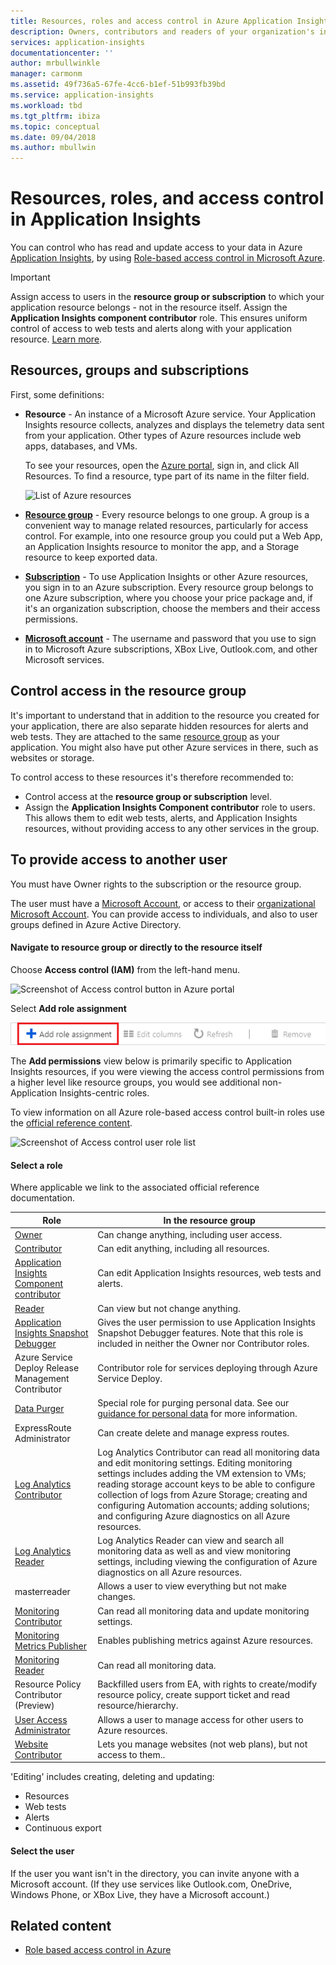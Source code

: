 ```yaml
---
title: Resources, roles and access control in Azure Application Insights | Microsoft Docs
description: Owners, contributors and readers of your organization's insights.
services: application-insights
documentationcenter: ''
author: mrbullwinkle
manager: carmonm
ms.assetid: 49f736a5-67fe-4cc6-b1ef-51b993fb39bd
ms.service: application-insights
ms.workload: tbd
ms.tgt_pltfrm: ibiza
ms.topic: conceptual
ms.date: 09/04/2018
ms.author: mbullwin
---
```

# Resources, roles, and access control in Application Insights

You can control who has read and update access to your data in Azure [Application Insights][start], by using [Role-based access control in Microsoft Azure](../role-based-access-control/role-assignments-portal.md).

> [!IMPORTANT]
> Assign access to users in the **resource group or subscription** to which your application resource belongs - not in the resource itself. Assign the **Application Insights component contributor** role. This ensures uniform control of access to web tests and alerts along with your application resource. [Learn more](#access).

## Resources, groups and subscriptions

First, some definitions:

* **Resource** - An instance of a Microsoft Azure service. Your Application Insights resource collects, analyzes and displays the telemetry data sent from your application.  Other types of Azure resources include web apps, databases, and VMs.
  
    To see your resources, open the [Azure portal][portal], sign in, and click All Resources. To find a resource, type part of its name in the filter field.
  
    ![List of Azure resources](./media/app-insights-resources-roles-access-control/10-browse.png)

<a name="resource-group"></a>

* [**Resource group**][group] - Every resource belongs to one group. A group is a convenient way to manage related resources, particularly for access control. For example, into one resource group you could put a Web App, an Application Insights resource to monitor the app, and a Storage resource to keep exported data.

* [**Subscription**](https://portal.azure.com) - To use Application Insights or other Azure resources, you sign in to an Azure subscription. Every resource group belongs to one Azure subscription, where you choose your price package and, if it's an organization subscription, choose the members and their access permissions.
* [**Microsoft account**][account] - The username and password that you use to sign in to Microsoft Azure subscriptions, XBox Live, Outlook.com, and other Microsoft services.

## <a name="access"></a> Control access in the resource group

It's important to understand that in addition to the resource you created for your application, there are also separate hidden resources for alerts and web tests. They are attached to the same [resource group](#resource-group) as your application. You might also have put other Azure services in there, such as websites or storage.

To control access to these resources it's therefore recommended to:

* Control access at the **resource group or subscription** level.
* Assign the **Application Insights Component contributor** role to users. This allows them to edit web tests, alerts, and Application Insights resources, without providing access to any other services in the group.

## To provide access to another user

You must have Owner rights to the subscription or the resource group.

The user must have a [Microsoft Account][account], or access to their [organizational Microsoft Account](../active-directory/fundamentals/sign-up-organization.md). You can provide access to individuals, and also to user groups defined in Azure Active Directory.

#### Navigate to resource group or directly to the resource itself

Choose **Access control (IAM)** from the left-hand menu.

![Screenshot of Access control button in Azure portal](./media/app-insights-resources-roles-access-control/0001-access-control.png)

Select **Add role assignment**

![Screenshot of Access control menu with add button highlighted in red](./media/app-insights-resources-roles-access-control/0002-add.png)

The **Add permissions** view below is primarily specific to Application Insights resources, if you were viewing the access control permissions from a higher level like resource groups, you would see additional non-Application Insights-centric roles.

To view information on all Azure role-based access control built-in roles use the [official reference content](https://docs.microsoft.com/azure/role-based-access-control/built-in-roles).

![Screenshot of Access control user role list](./media/app-insights-resources-roles-access-control/0003-user-roles.png)

#### Select a role

Where applicable we link to the associated official reference documentation.

| Role | In the resource group |
| --- | --- |
| [Owner](https://docs.microsoft.com/azure/role-based-access-control/built-in-roles#owner) |Can change anything, including user access. |
| [Contributor](https://docs.microsoft.com/azure/role-based-access-control/built-in-roles#contributor) |Can edit anything, including all resources. |
| [Application Insights Component contributor](https://docs.microsoft.com/azure/role-based-access-control/built-in-roles#application-insights-component-contributor) |Can edit Application Insights resources, web tests and alerts. |
| [Reader](https://docs.microsoft.com/azure/role-based-access-control/built-in-roles#reader) |Can view but not change anything. |
| [Application Insights Snapshot Debugger](https://docs.microsoft.com/azure/role-based-access-control/built-in-roles#application-insights-snapshot-debugger) | Gives the user permission to use Application Insights Snapshot Debugger features. Note that this role is included in neither the Owner nor Contributor roles. |
| Azure Service Deploy Release Management Contributor | Contributor role for services deploying through Azure Service Deploy. |
| [Data Purger](https://docs.microsoft.com/azure/role-based-access-control/built-in-roles#data-purger) | Special role for purging personal data. See our [guidance for personal data](https://docs.microsoft.com/azure/application-insights/app-insights-customer-data) for more information.   |
| ExpressRoute Administrator | Can create delete and manage express routes.|
| [Log Analytics Contributor](https://docs.microsoft.com/azure/role-based-access-control/built-in-roles#log-analytics-contributor) | Log Analytics Contributor can read all monitoring data and edit monitoring settings. Editing monitoring settings includes adding the VM extension to VMs; reading storage account keys to be able to configure collection of logs from Azure Storage; creating and configuring Automation accounts; adding solutions; and configuring Azure diagnostics on all Azure resources.  |
| [Log Analytics Reader](https://docs.microsoft.com/azure/role-based-access-control/built-in-roles#log-analytics-reader) | Log Analytics Reader can view and search all monitoring data as well as and view monitoring settings, including viewing the configuration of Azure diagnostics on all Azure resources. |
| masterreader | Allows a user to view everything but not make changes. |
| [Monitoring Contributor](https://docs.microsoft.com/azure/role-based-access-control/built-in-roles#monitoring-contributor) | Can read all monitoring data and update monitoring settings. |
| [Monitoring Metrics Publisher](https://docs.microsoft.com/azure/role-based-access-control/built-in-roles#monitoring-metrics-publisher) | Enables publishing metrics against Azure resources. |
| [Monitoring Reader](https://docs.microsoft.com/azure/role-based-access-control/built-in-roles#monitoring-reader) | Can read all monitoring data. |
| Resource Policy Contributor (Preview) | Backfilled users from EA, with rights to create/modify resource policy, create support ticket and read resource/hierarchy.  |
| [User Access Administrator](https://docs.microsoft.com/azure/role-based-access-control/built-in-roles#user-access-administrator) | Allows a user to manage access for other users to Azure resources.|
| [Website Contributor](https://docs.microsoft.com/azure/role-based-access-control/built-in-roles#website-contributor) | Lets you manage websites (not web plans), but not access to them..|

'Editing' includes creating, deleting and updating:

* Resources
* Web tests
* Alerts
* Continuous export

#### Select the user

If the user you want isn't in the directory, you can invite anyone with a Microsoft account.
(If they use services like Outlook.com, OneDrive, Windows Phone, or XBox Live, they have a Microsoft account.)

## Related content

* [Role based access control in Azure](../role-based-access-control/role-assignments-portal.md)

<!--Link references-->

[account]: https://account.microsoft.com
[group]: ../azure-resource-manager/resource-group-overview.md
[portal]: https://portal.azure.com/
[start]: app-insights-overview.md
